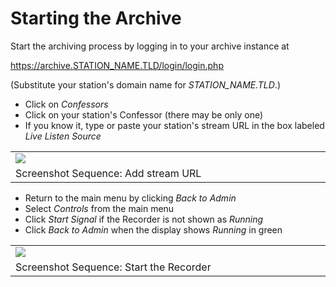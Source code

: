 <!--
---

	title: Pacifica Archiver
	author: David Klann <dklann@broadcasttool.com>
	date: Tue Mar 28 09:34:06 AM CDT 2023
---
-->
<!-- Create formatted output with one of these commands:
	pandoc --toc --standalone --self-contained -f markdown -t latex -o startup.pdf startup.md
-->

# Starting the Archive #

Start the archiving process by logging in to your archive instance at

 https://archive.STATION_NAME.TLD/login/login.php

(Substitute your station's domain name for _STATION\_NAME.TLD_.)

* Click on _Confessors_
* Click on your station's Confessor (there may be only one)
* If you know it, type or paste your station's stream URL in the box labeled
  _Live Listen Source_

<table>
 <tr>
  <td width="30%"><img src="archive-startup.png" /></td>
 </tr>
 <tr>
  <td>Screenshot Sequence: Add stream URL</td>
 </tr>
</table>

* Return to the main menu by clicking _Back to Admin_
* Select _Controls_ from the main menu
* Click _Start <STATION> Signal_ if the Recorder is not shown as _Running_
* Click _Back to Admin_ when the display shows _Running_ in green

<table>
 <tr>
  <td width="30%"><img src="archive-startup-2.png" /></td>
 </tr>
 <tr>
  <td>Screenshot Sequence: Start the Recorder</td>
 </tr>
</table>
